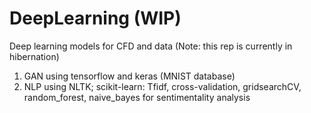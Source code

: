 # DeepLearning (WIP)
Deep learning models for CFD and data
(Note: this rep is currently in hibernation)

1) GAN using tensorflow and keras (MNIST database)
2) NLP using NLTK; scikit-learn: Tfidf, cross-validation, gridsearchCV, random_forest, naive_bayes for sentimentality analysis 
